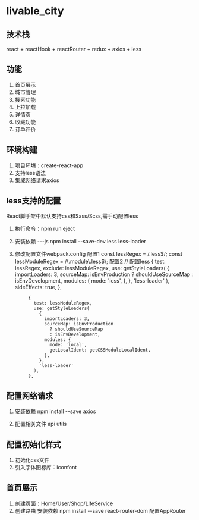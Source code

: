 # livable_city

## 技术栈
react + reactHook + reactRouter + redux + axios + less

## 功能
1. 首页展示
2. 城市管理
3. 搜索功能
4. 上拉加载
5. 详情页
6. 收藏功能
7. 订单评价

## 环境构建
1. 项目环境：create-react-app 
2. 支持less语法
3. 集成网络请求axios

## less支持的配置
React脚手架中默认支持css和Sass/Scss,需手动配置less
1. 执行命令：npm run eject
2. 安装依赖
---js
npm install  --save-dev less less-loader
3. 修改配置文件webpack.config
配置1
const lessRegex = /\.less$/;
const lessModuleRegex = /\.module\.less$/;
配置2
            // 配置less
            {
              test: lessRegex,
              exclude: lessModuleRegex,
              use: getStyleLoaders(
                {
                  importLoaders: 3,
                  sourceMap: isEnvProduction
                    ? shouldUseSourceMap
                    : isEnvDevelopment,
                  modules: {
                    mode: 'icss',
                  },
                },
                'less-loader'
              ),
              sideEffects: true,
            },
   
            {
              test: lessModuleRegex,
              use: getStyleLoaders(
                {
                  importLoaders: 3,
                  sourceMap: isEnvProduction
                    ? shouldUseSourceMap
                    : isEnvDevelopment,
                  modules: {
                    mode: 'local',
                    getLocalIdent: getCSSModuleLocalIdent,
                  },
                },
                'less-loader'
              ),
            },

## 配置网络请求
1. 安装依赖
npm install --save axios

2. 配置相关文件
api
utils


## 配置初始化样式
1. 初始化css文件
2. 引入字体图标库：iconfont

## 首页展示
1. 创建页面：Home/User/Shop/LifeService
2. 创建路由 
       安装依赖 npm install --save react-router-dom
       配置AppRouter



